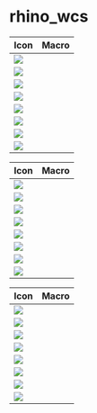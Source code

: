 # rhino_wcs

| Icon | Macro |
|------|-------|
|<img src="svg/01.svg">|       |
|<img src="svg/02.svg">|       |
|<img src="svg/03.svg">|       |
|<img src="svg/04.svg">|       |
|<img src="svg/05.svg">|       |
|<img src="svg/06.svg">|       |
|<img src="svg/07.svg">|       |
|<img src="svg/08.svg">|       |

| Icon | Macro |
|------|-------|
|<img src="svg/09.svg">|       |
|<img src="svg/10.svg">|       |
|<img src="svg/11.svg">|       |
|<img src="svg/12.svg">|       |
|<img src="svg/13.svg">|       |
|<img src="svg/14.svg">|       |
|<img src="svg/15.svg">|       |
|<img src="svg/16.svg">|       |


| Icon | Macro |
|------|-------|
|<img src="svg/17.svg">|       |
|<img src="svg/18.svg">|       |
|<img src="svg/19.svg">|       |
|<img src="svg/20.svg">|       |
|<img src="svg/21.svg">|       |
|<img src="svg/22.svg">|       |
|<img src="svg/23.svg">|       |
|<img src="svg/24.svg">|       |
